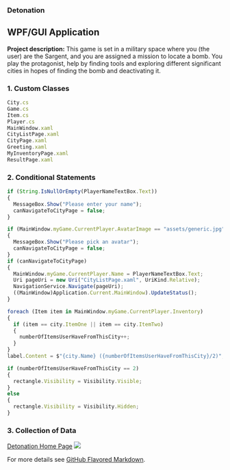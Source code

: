 ### Detonation

## WPF/GUI Application

**Project description:** This game is set in a military space where you (the user) are the Sargent, and you are assigned a mission to locate a bomb. You play the protagonist, help by finding tools and exploring different significant cities in hopes of finding the bomb and deactivating it.  

### 1. Custom Classes

```javascript
City.cs
Game.cs
Item.cs
Player.cs
MainWindow.xaml
CityListPage.xaml
CityPage.xaml
Greeting.xaml
MyInventoryPage.xaml
ResultPage.xaml
```

### 2. Conditional Statements

```javascript
if (String.IsNullOrEmpty(PlayerNameTextBox.Text))
{
  MessageBox.Show("Please enter your name");
  canNavigateToCityPage = false;
}

if (MainWindow.myGame.CurrentPlayer.AvatarImage == "assets/generic.jpg")
{
  MessageBox.Show("Please pick an avatar");
  canNavigateToCityPage = false;
}
if (canNavigateToCityPage)
{
  MainWindow.myGame.CurrentPlayer.Name = PlayerNameTextBox.Text;
  Uri pageUri = new Uri("CityListPage.xaml", UriKind.Relative);
  NavigationService.Navigate(pageUri);
  ((MainWindow)Application.Current.MainWindow).UpdateStatus();
}
```

```javascript
foreach (Item item in MainWindow.myGame.CurrentPlayer.Inventory)
{
  if (item == city.ItemOne || item == city.ItemTwo)
  {
    numberOfItemsUserHaveFromThisCity++;
  }
}
label.Content = $"{city.Name} ({numberOfItemsUserHaveFromThisCity}/2)";

if (numberOfItemsUserHaveFromThisCity == 2)
{
  rectangle.Visibility = Visibility.Visible;
}
else
{
  rectangle.Visibility = Visibility.Hidden;
}
```

### 3. Collection of Data

[Detonation Home Page]()
<img src="DetonationHomePage.png?raw=true"/>


For more details see [GitHub Flavored Markdown](https://guides.github.com/features/mastering-markdown/).
